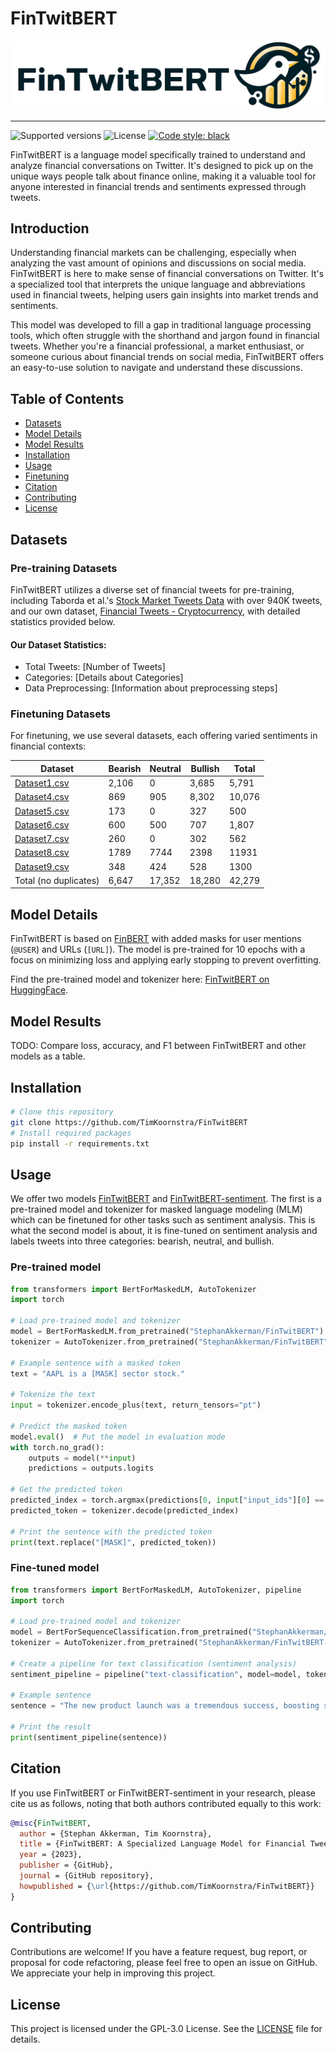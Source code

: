 # FinTwitBERT

![FinTwitBERT Logo](img/logo.png)

---

![Supported versions](https://img.shields.io/badge/python-3.8+-blue.svg)
![License](https://img.shields.io/badge/license-GPL--3.0-orange)
[![Code style: black](https://img.shields.io/badge/code%20style-black-000000.svg)](https://github.com/psf/black)

FinTwitBERT is a language model specifically trained to understand and analyze financial conversations on Twitter. It's designed to pick up on the unique ways people talk about finance online, making it a valuable tool for anyone interested in financial trends and sentiments expressed through tweets.

## Introduction

Understanding financial markets can be challenging, especially when analyzing the vast amount of opinions and discussions on social media. FinTwitBERT is here to make sense of financial conversations on Twitter. It's a specialized tool that interprets the unique language and abbreviations used in financial tweets, helping users gain insights into market trends and sentiments.

This model was developed to fill a gap in traditional language processing tools, which often struggle with the shorthand and jargon found in financial tweets. Whether you're a financial professional, a market enthusiast, or someone curious about financial trends on social media, FinTwitBERT offers an easy-to-use solution to navigate and understand these discussions.

## Table of Contents
- [Datasets](#datasets)
- [Model Details](#model-details)
- [Model Results](#model-results)
- [Installation](#installation)
- [Usage](#usage)
- [Finetuning](#finetuning-datasets)
- [Citation](#citation)
- [Contributing](#contributing)
- [License](#license)

## Datasets
### Pre-training Datasets
FinTwitBERT utilizes a diverse set of financial tweets for pre-training, including Taborda et al.'s [Stock Market Tweets Data](https://ieee-dataport.org/open-access/stock-market-tweets-data) with over 940K tweets, and our own dataset, [Financial Tweets - Cryptocurrency](https://huggingface.co/datasets/StephanAkkerman/financial-tweets-crypto), with detailed statistics provided below.

#### Our Dataset Statistics:
- Total Tweets: [Number of Tweets]
- Categories: [Details about Categories]
- Data Preprocessing: [Information about preprocessing steps]

### Finetuning Datasets
For finetuning, we use several datasets, each offering varied sentiments in financial contexts:

| Dataset | Bearish | Neutral | Bullish | Total |
|---------|---------|---------|---------|-------|
| [Dataset1.csv](https://www.kaggle.com/yash612/stockmarket-sentiment-dataset) | 2,106 | 0 | 3,685 | 5,791 |
| [Dataset4.csv](https://www.kaggle.com/mattgilgo/stock-related-tweet-sentiment) | 869 | 905 | 8,302 | 10,076 |
| [Dataset5.csv](https://github.com/surge-ai/stock-sentiment/blob/main/sentiment.csv) | 173 | 0 | 327 | 500 |
| [Dataset6.csv](https://github.com/poojathakoor/twitter-stock-sentiment/tree/master/twitter_stock_sentiment/training_data) | 600 | 500 | 707 | 1,807 |
| [Dataset7.csv](https://github.com/surge-ai/crypto-sentiment/blob/main/sentiment.csv) | 260 | 0 | 302 | 562 |
| [Dataset8.csv](https://huggingface.co/datasets/zeroshot/twitter-financial-news-sentiment) | 1789 | 7744 | 2398 | 11931 |
| [Dataset9.csv](https://ieee-dataport.org/open-access/stock-market-tweets-data) | 348 | 424 | 528 | 1300 |
| Total (no duplicates) | 6,647 | 17,352 | 18,280 | 42,279 |

## Model Details
FinTwitBERT is based on [FinBERT](https://huggingface.co/ProsusAI/finbert) with added masks for user mentions (`@USER`) and URLs (`[URL]`). The model is pre-trained for 10 epochs with a focus on minimizing loss and applying early stopping to prevent overfitting.

Find the pre-trained model and tokenizer here: [FinTwitBERT on HuggingFace](https://huggingface.co/StephanAkkerman/FinTwitBERT).

## Model Results
TODO: Compare loss, accuracy, and F1 between FinTwitBERT and other models as a table.

## Installation
```bash
# Clone this repository
git clone https://github.com/TimKoornstra/FinTwitBERT
# Install required packages
pip install -r requirements.txt
```

## Usage
We offer two models [FinTwitBERT](https://huggingface.co/StephanAkkerman/FinTwitBERT) and [FinTwitBERT-sentiment](https://huggingface.co/StephanAkkerman/FinTwitBERT-sentiment). The first is a pre-trained model and tokenizer for masked language modeling (MLM) which can be finetuned for other tasks such as sentiment analysis. This is what the second model is about, it is fine-tuned on sentiment analysis and labels tweets into three categories: bearish, neutral, and bullish.

### Pre-trained model
```python
from transformers import BertForMaskedLM, AutoTokenizer
import torch

# Load pre-trained model and tokenizer
model = BertForMaskedLM.from_pretrained("StephanAkkerman/FinTwitBERT")
tokenizer = AutoTokenizer.from_pretrained("StephanAkkerman/FinTwitBERT")

# Example sentence with a masked token
text = "AAPL is a [MASK] sector stock."

# Tokenize the text
input = tokenizer.encode_plus(text, return_tensors="pt")

# Predict the masked token
model.eval()  # Put the model in evaluation mode
with torch.no_grad():
    outputs = model(**input)
    predictions = outputs.logits

# Get the predicted token
predicted_index = torch.argmax(predictions[0, input["input_ids"][0] == tokenizer.mask_token_id], axis=1)
predicted_token = tokenizer.decode(predicted_index)

# Print the sentence with the predicted token
print(text.replace("[MASK]", predicted_token))
```

### Fine-tuned model
```python
from transformers import BertForMaskedLM, AutoTokenizer, pipeline
import torch

# Load pre-trained model and tokenizer
model = BertForSequenceClassification.from_pretrained("StephanAkkerman/FinTwitBERT-sentiment")
tokenizer = AutoTokenizer.from_pretrained("StephanAkkerman/FinTwitBERT-sentiment")

# Create a pipeline for text classification (sentiment analysis)
sentiment_pipeline = pipeline("text-classification", model=model, tokenizer=tokenizer)

# Example sentence
sentence = "The new product launch was a tremendous success, boosting sales and customer satisfaction."

# Print the result
print(sentiment_pipeline(sentence))
```

## Citation
If you use FinTwitBERT or FinTwitBERT-sentiment in your research, please cite us as follows, noting that both authors contributed equally to this work:

```bibtex
@misc{FinTwitBERT,
  author = {Stephan Akkerman, Tim Koornstra},
  title = {FinTwitBERT: A Specialized Language Model for Financial Tweets},
  year = {2023},
  publisher = {GitHub},
  journal = {GitHub repository},
  howpublished = {\url{https://github.com/TimKoornstra/FinTwitBERT}}
}
```

## Contributing
Contributions are welcome! If you have a feature request, bug report, or proposal for code refactoring, please feel free to open an issue on GitHub. We appreciate your help in improving this project.

## License
This project is licensed under the GPL-3.0 License. See the [LICENSE](LICENSE) file for details.
